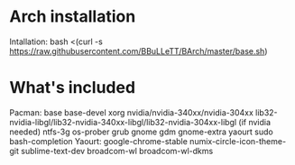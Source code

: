 # Arch installation
Intallation: bash <(curl -s https://raw.githubusercontent.com/BBuLLeTT/BArch/master/base.sh)
# What's included
Pacman: base base-devel xorg nvidia/nvidia-340xx/nvidia-304xx lib32-nvidia-libgl/lib32-nvidia-340xx-libgl/lib32-nvidia-304xx-libgl (if nvidia needed) ntfs-3g os-prober grub gnome gdm gnome-extra yaourt sudo bash-completion
Yaourt: google-chrome-stable numix-circle-icon-theme-git sublime-text-dev broadcom-wl broadcom-wl-dkms 
